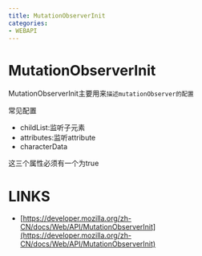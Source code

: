 ```yaml
---
title: MutationObserverInit
categories: 
- WEBAPI
---
```


# MutationObserverInit

MutationObserverInit主要用来`描述mutationObserver的配置`

常见配置

- childList:监听子元素
- attributes:监听attribute
- characterData

这三个属性必须有一个为true


# LINKS
- [https://developer.mozilla.org/zh-CN/docs/Web/API/MutationObserverInit](https://developer.mozilla.org/zh-CN/docs/Web/API/MutationObserverInit)